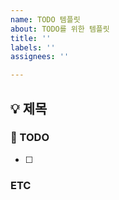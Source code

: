 ```yaml
---
name: TODO 템플릿
about: TODO를 위한 템플릿
title: ''
labels: ''
assignees: ''

---
```


## 💡 제목
### 📝 TODO
- [ ]

### ETC
